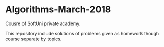 # Algorithms-March-2018
Cousre of SoftUni private academy.

This repository include solutions of problems given as homework though course separate by topics.
